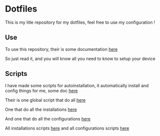 # Dotfiles

This is my litle repository for my dotfiles, feel free to use my configuration !

## Use

To use this repository, their is some documentation [here](doc/)

So just read it, and you will know all you need to know to setup your device

## Scripts

I have made some scripts for autoinstallation, it automatically install and config things for me, some doc [here](doc/scripts.md)

Their is one global script that do all [here](scripts/run_all.sh)

One that do all the installations [here](scripts/install/install_all.sh)

And one that do all the configurations [here](scripts/config/config_all.sh)

All installations scripts [here](scripts/install/) and all configurations scripts [here](scripts/config/)
